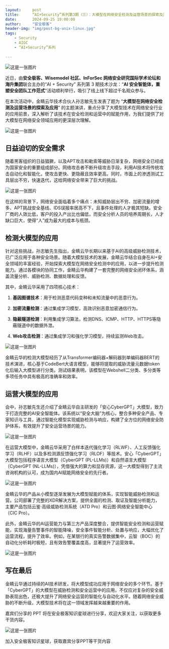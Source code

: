 ```yaml
---
layout:     post
title:      “AI+Security”系列第3期（三）：大模型在网络安全检测及运营场景的探索及应用
date:       2024-09-25 19:00:00
author:     "安全极客"
header-img: "img/post-bg-unix-linux.jpg"
tags:
    - Security
    - AIGC
    - “AI+Security”系列
  
---
```



![这是一张图片](https://www.gptsecurity.info/img/in-post/0807/01.jpg)


近日，由**安全极客、Wisemodel 社区、InForSec 网络安全研究国际学术论坛和海升集团**联合主办的“AI + Security” 系列第 3 期技术沙龙：“**AI 安全智能体，重塑安全团队工作范式**”活动顺利举行，吸引了线上线下超过千名观众参与。

在本次活动中，金睛云华技术合伙人孙志敏先生发表了题为 “**大模型在网络安全检测及运营场景的探索及应用**” 的主题演讲，重点分享了大模型技术在网络安全行业的应用前景，深入解析了该技术在安全检测和运营中的赋能作用，为我们提供了对大模型在网络安全领域应用的更深层次理解。

![这是一张图片](https://www.gptsecurity.info/img/in-post/0925/18.png)


## 日益迫切的安全需求

随着黑客组织的日益猖獗，以及APT攻击和勒索等威胁日渐复杂，网络安全已经成为国家安全的重要组成部分。网络攻击者不断升级攻击手段，利用AI技术将传统攻击自动化和智能化，使攻击更快、更隐蔽且效率更高。同时，市面上的渗透测试工具层出不穷，快速迭代，这给网络安全带来了巨大的挑战。

![这是一张图片](https://www.gptsecurity.info/img/in-post/0925/19.png)

在这样的背景下，网络安全面临着多个痛点：未知威胁层出不穷、加密流量的增多、APT挑战安全基线、IDS误报率居高不下，且事件处理的人才极其短缺。安全厂商的人效比低，客户的投入产出比也偏低，而安全分析人员的培养周期长，人才缺口巨大，使得“人”成为最大的成本与瓶颈。

## 检测大模型的应用

针对这些挑战，孙志敏先生指出，金睛云华长期以来基于AI的高级威胁检测技术，已广泛应用于各种安全场景。随着大模型技术的发展，金睛云华结合自身在AI+安全领域的丰富经验，开始探索大模型在网络安全检测中的应用，以进一步提升检测能力。通过各模块的协同工作，金睛云华构建了一套完整的网络安全闭环体系，涵盖流量分析、威胁检测、数据处理和反馈。

其中，金睛云华采用了四项核心技术：

1. **基因图谱技术**：用于检测恶意代码变种和未知流量中的恶意行为。

1. **加密流量检测**：通过集成学习模型，高效识别恶意加密通信行为。

1. **隐蔽隧道检测**：利用集成学习算法，检测DNS、ICMP、HTTP、HTTPS等隐蔽隧道中的数据外泄。
   
2. **Web攻击检测**：通过集成学习和强化学习模型，持续监测Web攻击。

![这是一张图片](https://www.gptsecurity.info/img/in-post/0925/20.png)

金睛云华的检测大模型经历了从Transformer编码器+解码器到单编码器BERT的技术演进，核心基于CodeBert大语言模型，能够将提取的威胁流量元数据token化后输入大模型进行分类。测试结果表明，该模型在Webshell二分类、多分类等多项任务中具有极高的准确率和效率。

## 运营大模型的应用

会中，孙志敏先生还介绍了金睛云华自主研发的「安心CyberGPT」大模型，致力于打造完整的AI安全智能体。该系统以“安全大脑”为核心，整合多种安全产品、专家知识与工具，通过智能化模型实现威胁检测与响应，构建了全方位的网络安全防护体系，有效提升了安全运营场景的能力。

![这是一张图片](https://www.gptsecurity.info/img/in-post/0925/21.png)

在运营大模型中，金睛云华采用了白样本迭代强化学习（RLWF）、人工反馈强化学习（RLHF）以及多检测源反馈强化学习（RLOF）等技术。安心「CyberGPT」大模型包括程序语言大模型（CyberGPT (PL-LLMs)）和自然语言大模型（CyberGPT (NL-LLMs)），凭借强大的算力和显存资源，这一大模型得到了主流咨询机构的认可，成为国内AI赋能网络安全的先行者。

![这是一张图片](https://www.gptsecurity.info/img/in-post/0925/22.png)

金睛云华的产品从小模型逐渐发展为大模型赋能的体系，实现智能威胁检测和运营。公司部署了完整的XDR解决方案，提供全面的检测、取证及智能分析能力，主要产品包括云鉴·高级威胁检测系统（ATD Pro）和云图·网络安全智能中心（CIC Pro）。

此外，金睛云华的AI运营能力与第三方产品深度整合，提供智能安全检测和运营赋能，实现海量告警事件的智能降噪，安全事件智能分析、处置与响应，大幅优化了运营流程，提升了效率。例如，在某银行的真实告警数据集中，云智（BOC）的自动化分析耗时极短，且有效告警覆盖度高，显著提升了运营效率。

![这是一张图片](https://www.gptsecurity.info/img/in-post/0925/23.png)

## 写在最后

金睛云华通过持续的AI技术研发，将大模型成功应用于网络安全的多个环节。基于「CyberGPT」的大模型在威胁检测和安全运营中的应用，不仅应对复杂的安全威胁表现出色，还极大提升了网络安全运营的智能化与自动化水平。随着网络安全威胁的不断升级，大模型技术将在这一领域发挥越来越重要的作用。

嘉宾们分享的 PPT 将在安全极客知识星球进行分享，欢迎大家关注，以获取更多干货内容。

![这是一张图片](https://www.gptsecurity.info/img/in-post/0814/14.jpg)

加入安全极客知识星球，获取嘉宾分享PPT等干货内容


